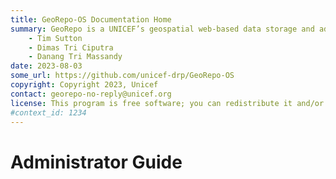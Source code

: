 ```yaml
---
title: GeoRepo-OS Documentation Home 
summary: GeoRepo is a UNICEF’s geospatial web-based data storage and administrative boundary harmonization platform.
    - Tim Sutton
    - Dimas Tri Ciputra
    - Danang Tri Massandy
date: 2023-08-03
some_url: https://github.com/unicef-drp/GeoRepo-OS
copyright: Copyright 2023, Unicef
contact: georepo-no-reply@unicef.org
license: This program is free software; you can redistribute it and/or modify it under the terms of the GNU Affero General Public License as published by the Free Software Foundation; either version 3 of the License, or (at your option) any later version.
#context_id: 1234
---
```

# Administrator Guide
<!-- Narrative Instructions on how admin users will use the product/platform -->
<!-- Replace all of the titles with relevant titles -->
